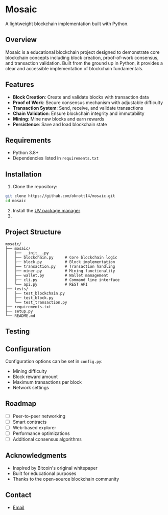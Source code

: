 # Mosaic

A lightweight blockchain implementation built with Python.

## Overview

Mosaic is a educational blockchain project designed to demonstrate core blockchain concepts including block creation, proof-of-work consensus, and transaction validation. Built from the ground up in Python, it provides a clear and accessible implementation of blockchain fundamentals.

## Features

- **Block Creation**: Create and validate blocks with transaction data
- **Proof of Work**: Secure consensus mechanism with adjustable difficulty
- **Transaction System**: Send, receive, and validate transactions
- **Chain Validation**: Ensure blockchain integrity and immutability
- **Mining**: Mine new blocks and earn rewards
- **Persistence**: Save and load blockchain state

## Requirements

- Python 3.8+
- Dependencies listed in `requirements.txt`

## Installation

1. Clone the repository:

```bash
git clone https://github.com/oknott14/mosaic.git
cd mosaic
```

2. Install the [UV package manager](https://github.com/astral-sh/uv?tab=readme-ov-file#installation)
3. 

## Project Structure

```
mosaic/
├── mosaic/
│   ├── __init__.py
│   ├── blockchain.py     # Core blockchain logic
│   ├── block.py          # Block implementation
│   ├── transaction.py    # Transaction handling
│   ├── miner.py          # Mining functionality
│   ├── wallet.py         # Wallet management
│   ├── cli.py            # Command line interface
│   └── api.py            # REST API
├── tests/
│   ├── test_blockchain.py
│   ├── test_block.py
│   └── test_transaction.py
├── requirements.txt
├── setup.py
└── README.md
```

## Testing

<!-- TODO: Testing -->
<!-- Run the test suite:

```bash
python -m pytest tests/
```

Run with coverage:

```bash
python -m pytest --cov=mosaic tests/
``` -->

## Configuration

Configuration options can be set in `config.py`:

- Mining difficulty
- Block reward amount
- Maximum transactions per block
- Network settings

## Roadmap

- [ ] Peer-to-peer networking
- [ ] Smart contracts
- [ ] Web-based explorer
- [ ] Performance optimizations
- [ ] Additional consensus algorithms

<!-- ## License -->

## Acknowledgments

- Inspired by Bitcoin's original whitepaper
- Built for educational purposes
- Thanks to the open-source blockchain community

## Contact

- [Email](oknott2000@gmail.com)
